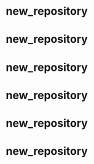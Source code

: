 # new_repository
# new_repository
# new_repository
# new_repository
# new_repository
# new_repository

